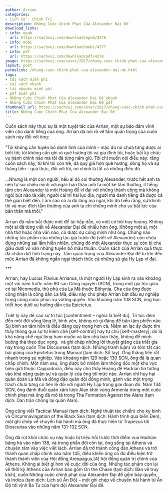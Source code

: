 ```yaml
---
author: Arrian
categories:
- Lịch Sử - Chính Trị
description: Những Cuộc Chinh Phạt Của Alexander Đại Đế
download_links:
- info: epub
  url: https://sachvui.com/download/epub/4276
- info: mobi
  url: https://sachvui.com/download/mobi/4277
- info: pdf
  url: https://sachvui.com/download/pdf/4278
image: https://sachvui.com/cover/2017/nhung-cuoc-chinh-phat-cua-alexander-dai-de.jpg
layout: post
permalink: /nhung-cuoc-chinh-phat-cua-alexander-dai-de.html
tags:
- tải sách miễn phí
- tải sách nhanh
- tải ebooks miễn phí
- pdf miễn phí
- Những Cuộc Chinh Phạt Của Alexander Đại Đế ebook
- Những Cuộc Chinh Phạt Của Alexander Đại Đế pdf
thumbnail_url: https://sachvui.com/cover/2017/nhung-cuoc-chinh-phat-cua-alexander-dai-de.jpg
title: Những Cuộc Chinh Phạt Của Alexander Đại Đế
---
```


 <div class="item-desc text-justify"> <p>Cuốn sách này thực sự là một tuyệt tác của Arrian, một sự bảo đảm vĩnh viễn cho danh tiếng của ông. Arrian đã nói rõ về tầm quan trọng của cuốn sách này đối với ông:<br><br>"Tôi không cần tuyên bố danh tính của mình - mặc dù nó chưa từng được ai biết tới; tôi không cần ghi rõ quê hương tôi và gia đình tôi, hoặc bất kỳ chức vụ hành chính nào mà tôi đã từng nắm giữ. Tôi chỉ muốn nói điều này: rằng cuốn sách này, từ khi tôi còn trẻ, đã quý giá hơn quê hương, dòng họ và sự thăng tiến - quả thực, đối với tôi, nó chính là tất cả những điều đó.<br><br>...Nhưng là một con người, nếu ai đó coi thường Alexander, trước hết anh ta nên tự soi chiếu mình với ngài: bản thân anh ta một kẻ tầm thường, ít tiếng tăm còn Alexander là một Hoàng đế vĩ đại với những thành công mà không ngòi bút nào tả xiết, người cai trì hai lục địa, người mà danh tiếng đã được cả thế gian biết đến. Làm sao có ai đó lăng mạ ngài, khi đó hiểu rằng, sự khinh thị và mục đích tầm thường của anh ta chỉ chứng minh cho sự bất lực của bản thân mà thôi."<br><br>Arrian đã nắm bắt được một đề tài hấp dẫn, và một cơ hội huy hoàng. Không một ai đã từng viết về Alexander Đại đế nhiều hơn ông. Không một ai, một nhà thơ hoặc nhà văn nào, có được sự công minh như ông. Chừng nào những tác phẩm của những tác giả trước đó (viết về Alexander) còn chứa đựng những sai lầm hiển nhiên, chừng đó một Alexander thực sự còn bị che giấu dưới vô vàn những tuyên bố mâu thuẫn. Cuốn sách của Arrian quả thực đã chấm dứt tình trạng này. Tầm quan trọng của Alexander Đại đế to lớn đến mức Arrian đã không ngần ngại thách thức cả những sử gia Hy Lạp vĩ đại.</p><p>***</p><p>Arrian, hay Lucius Flavius Arrianus, là một người Hy Lạp sinh ra vào khoảng một vài năm trước năm 90 sau Công nguyên (SCN), trong một gia tộc giàu có tại Nicomedia, thủ phủ của La Mã thuộc Bithynia. Cha của ông được công nhận là công dân La Mã, điều này cho phép Arrian bắt đầu sự nghiệp trong công cuộc phục vụ vương quyền. Vào khoảng năm 108 SCN, ông học triết học dưới sự hướng dẫn của Epictetus.<br><br>Triết lý này đề cao sự tri túc [contentment – nghĩa là biết đủ]. Tri túc đem đến một đời sống lặng lẽ, bình yên, không có gì đáng để bận tâm phiền não. Sự bình an tâm hồn là điều đáng quý trọng hơn cả. Niềm an lạc ấy được tìm thấy thông qua sự tự kiềm chế [self-control] hay tự chủ [self-mastery]; đó là khả năng chế ngự lòng ham muốn và làm chủ bản thân, không để mình buông thả theo dục vọng.  và ghi chép những lời thuyết giảng của triết gia này trong cuốn The Discourses (tạm dịch: Những tranh luận) và tóm tắt các bài giảng của Epictetus trong Manual (tạm dịch: Sổ tay). Ông thăng tiến rất nhanh trong sự nghiệp. Vào khoảng năm 129 hoặc 130 SCN, ông đã là quan chấp chính. Một năm sau, ông được bổ nhiệm làm thống đốc một khu vực biên giới thuộc Cappadocia, điều này cho thấy Hoàng đế Hadrian tin tưởng vào khả năng quân sự và quản lý của ông tới mức nào. Arrian chỉ huy hai quân đoàn La Mã và đông đảo quân đội đồng minh, gánh vác một trọng trách chưa từng có tiền lệ đối với người Hy Lạp trong giai đoạn đó. Năm 134 SCN, ông đánh đuổi quân xâm lược Alan khỏi vùng Armenia trong một cuộc chinh phạt mà ông đã mô tả trong The Formation Against the Alans (tạm dịch: Dàn trận chống lại quân Alan).<br><br>Ông cũng viết Tactical Manual (tạm dịch: Nghệ thuật tác chiến) cho kỵ binh và Circumnaviagation of the Black Sea (tạm dịch: Hành trình qua biển Đen), một ghi chép về chuyến hải hành mà ông đã thực hiện từ Trapezus tới Dioscurias vào những năm 131-132 SCN.<br><br>Ông đã rút khỏi chức vụ này hoặc bị triệu hồi trước thời điểm vua Hadrian băng hà vào năm 138, và trong phần đời còn lại, ông sống tại Athens và chuyên tâm vào việc viết lách. Arrian đã trở thành công dân Athens và trở thành quan chấp chính vào năm 145, điều khiến ông có đủ điều kiện trở thành thành viên của Hội đồng Areopagus,[4] hội đồng quản trị chính của Athens. Không ai biết gì hơn về cuộc đời của ông. Những tác phẩm còn lại về thời kỳ Athens của Arrian bao gồm On the Chase (tạm dịch: Bàn về truy kích), cuốn Những cuộc chinh phạt của Alexander Đại đế gồm bảy quyển, và Indica (tạm dịch: Lịch sử Ấn Độ) – một ghi chép về chuyến hải hành từ Ấn Độ tới vịnh Ba Tư của hạm đội Alexander Đại đế.</p> </div>